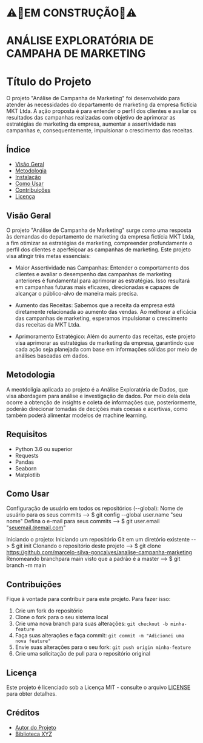 # ⚠️🚨EM CONSTRUÇÃO🚨⚠️

# ANÁLISE EXPLORATÓRIA DE CAMPAHA DE MARKETING


# Título do Projeto
O projeto "Análise de Campanha de Marketing" foi desenvolvido para atender às necessidades do departamento de marketing da empresa fictícia MKT Ltda. A ação proposta é para entender o perfil dos clientes e avaliar os resultados das campanhas realizadas com objetivo de aprimorar as estratégias de marketing da empresa, aumentar a assertividade nas campanhas e, consequentemente, impulsionar o crescimento das receitas.

## Índice

- [Visão Geral](#visão-geral)
- [Metodologia](#metodologia)
- [Instalação](#instalação)
- [Como Usar](#como-usar)
- [Contribuições](#contribuições)
- [Licença](#licença)

## Visão Geral

O projeto "Análise de Campanha de Marketing" surge como uma resposta às demandas do departamento de marketing da empresa fictícia MKT Ltda, a fim  otimizar as estratégias de marketing, compreender profundamente o perfil dos clientes e aperfeiçoar as campanhas de marketing. Este projeto visa atingir três metas essenciais:

- Maior Assertividade nas Campanhas: Entender o comportamento dos clientes e avaliar o desempenho das campanhas de marketing anteriores é fundamental para aprimorar as estratégias. Isso resultará em campanhas futuras mais eficazes, direcionadas e capazes de alcançar o público-alvo de maneira mais precisa.

- Aumento das Receitas: Sabemos que a receita da empresa está diretamente relacionada ao aumento das vendas. Ao melhorar a eficácia das campanhas de marketing, esperamos impulsionar o crescimento das receitas da MKT Ltda.

- Aprimoramento Estratégico: Além do aumento das receitas, este projeto visa aprimorar as estratégias de marketing da empresa, garantindo que cada ação seja planejada com base em informações sólidas por meio de análises baseadas em dados.

## Metodologia

A meotdoligia aplicada ao projeto é a Análise Exploratória de Dados, que visa abordagem para análise e investigação de dados. Por meio dela dela ocorre a obtenção de insights e coleta de informações que, posteriormente, poderão direcionar tomadas de decições mais coesas e acertivas, como também poderá alimentar modelos de machine learning.

## Requisitos

- Python 3.6 ou superior
- Requests
- Pandas
- Seaborn
- Matplotlib

## Como Usar

Configuração de usuário em todos os repositórios (--global):
Nome de usuário para os seus commits --> $ git config --global user.name "seu nome"
Defina o e-mail para seus commits --> $ git user.email "seuemail.@email.com"

Iniciando o projeto:
Iniciando um repositório Git em um diretório existente --> $ git init
Clonando o repositório deste projeto --> $ git clone https://github.com/marcelo-silva-goncalves/analise-campanha-marketing
Renomeando branchpara main visto que a padrão é a master --> $ git branch -m main


## Contribuições

Fique à vontade para contribuir para este projeto. Para fazer isso:

1. Crie um fork do repositório
2. Clone o fork para o seu sistema local
3. Crie uma nova branch para suas alterações: `git checkout -b minha-feature`
4. Faça suas alterações e faça commit: `git commit -m "Adicionei uma nova feature"`
5. Envie suas alterações para o seu fork: `git push origin minha-feature`
6. Crie uma solicitação de pull para o repositório original

## Licença

Este projeto é licenciado sob a Licença MIT - consulte o arquivo [LICENSE](LICENSE) para obter detalhes.

## Créditos

- [Autor do Projeto](https://github.com/seu-usuario)
- [Biblioteca XYZ](https://github.com/biblioteca-xyz)
